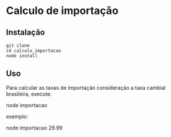 Calculo de importação
=====================

Instalação
----------

	
	git clone
	cd calculo_importacao
	node install
	

Uso
---

Para calcular as taxas de importação consideração a taxa cambial brasileira, execute:

node importacao <valor em dolar>

exemplo:

node importacao 29.99

